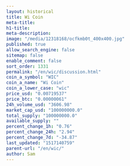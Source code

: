 ```yaml
---
layout: historical
title: Wi Coin
meta-title: 
h1-title: 
meta-description: 
image: "/media/12318168/ocfkmb0t_400x400.jpg"
published: true
allow_search_engine: false
sitemap: false
enable_comment: false
sort_order: 1331
permalink: "/en/wic/discussion.html"
coin_a_symbol: "WIC"
coin_a_name: "Wi Coin"
coin_a_lower_case: "wic"
price_usd: "0.00719537"
price_btc: "0.00000061"
24h_volume_usd: "3606.98"
market_cap_usd: "100000000.0"
total_supply: "100000000.0"
available_supply: ""
percent_change_1h: "0.76"
percent_change_24h: "2.94"
percent_change_7d: "-34.87"
last_updated: "1517140759"
parent-url: "/en/wic/"
author: Sam
---
```


